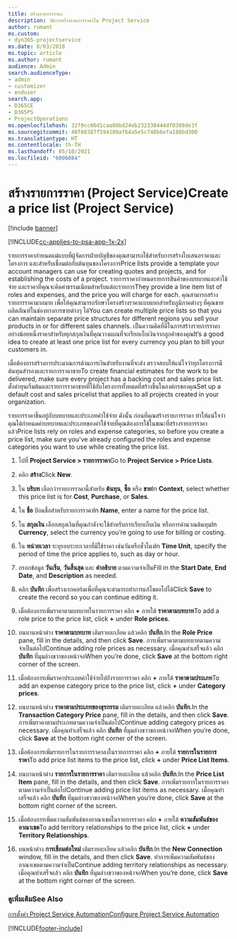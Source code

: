 ```yaml
---
title: สร้างรายการราคา
description: วิธีการสร้างรายการราคาใน Project Service
author: rumant
ms.custom:
- dyn365-projectservice
ms.date: 8/03/2018
ms.topic: article
ms.author: rumant
audience: Admin
search.audienceType:
- admin
- customizer
- enduser
search.app:
- D365CE
- D365PS
- ProjectOperations
ms.openlocfilehash: 32f0cc66d1caa08bd24eb232338444df0388de3f
ms.sourcegitcommit: 40f68387f594180af64a5e5c748b6efa188bd300
ms.translationtype: HT
ms.contentlocale: th-TH
ms.lasthandoff: 05/10/2021
ms.locfileid: "6006084"
---
```

# <a name="create-a-price-list-project-service"></a><span data-ttu-id="b58f4-103">สร้างรายการราคา (Project Service)</span><span class="sxs-lookup"><span data-stu-id="b58f4-103">Create a price list (Project Service)</span></span>

[!include [banner](../includes/psa-now-project-operations.md)]

[!INCLUDE[cc-applies-to-psa-app-1x-2x](../includes/cc-applies-to-psa-app-1x-2x.md)]

<span data-ttu-id="b58f4-104">รายการราคากำหนดแม่แบบที่ผู้จัดการฝ่ายบัญชีของคุณสามารถใช้สำหรับการสร้างใบเสนอราคาและโครงการ และสำหรับเชื่อมต่อกับต้นทุนของโครงการ</span><span class="sxs-lookup"><span data-stu-id="b58f4-104">Price lists provide a template your account managers can use for creating quotes and projects, and for establishing the costs of a project.</span></span> <span data-ttu-id="b58f4-105">รายการราคากำหนดรายการสินค้าของบทบาทและค่าใช้จ่าย และราคาที่คุณจะคิดค่าธรรมเนียมสำหรับแต่ละรายการ</span><span class="sxs-lookup"><span data-stu-id="b58f4-105">They provide a line item list of roles and expenses, and the price you will charge for each.</span></span> <span data-ttu-id="b58f4-106">คุณสามารถสร้างรายการราคามากมาย เพื่อให้คุณสามารถรักษาโครงสร้างราคาแบบแยกสำหรับภูมิภาคต่างๆ ที่คุณขายผลิตภัณฑ์ในช่องทางการขายต่างๆ ได้</span><span class="sxs-lookup"><span data-stu-id="b58f4-106">You can create multiple price lists so that you can maintain separate price structures for different regions you sell your products in or for different sales channels.</span></span> <span data-ttu-id="b58f4-107">เป็นความคิดที่ดีในการสร้างรายการราคาอย่างน้อยหนึ่งราคาสำหรับทุกสกุลเงินที่คุณวางแผนที่จะเรียกเก็บเงินจากลูกค้าของคุณ</span><span class="sxs-lookup"><span data-stu-id="b58f4-107">It’s a good idea to create at least one price list for every currency you plan to bill your customers in.</span></span>  
  
<span data-ttu-id="b58f4-108">เมื่อต้องการสร้างการประมาณการด้านการเงินสำหรับงานที่จะส่ง ตรวจสอบให้แน่ใจว่าทุกโครงการมีต้นทุนสำรองและรายการราคาขาย</span><span class="sxs-lookup"><span data-stu-id="b58f4-108">To create financial estimates for the work to be delivered, make sure every project has a backing cost and sales price list.</span></span> <span data-ttu-id="b58f4-109">ตั้งค่าทุนเริ่มต้นและรายการราคาขายที่ใช้กับโครงการทั้งหมดที่สร้างขึ้นในองค์กรของคุณ</span><span class="sxs-lookup"><span data-stu-id="b58f4-109">Set up a default cost and sales pricelist that applies to all projects created in your organization.</span></span>  
  
<span data-ttu-id="b58f4-110">รายการราคาขึ้นอยู่กับบทบาทและประเภทค่าใช้จ่าย ดังนั้น ก่อนที่คุณสร้างรายการราคา ทำให้แน่ใจว่าคุณได้กำหนดค่าบทบาทและประเภทของค่าใช้จ่ายที่คุณต้องการใช้ในขณะที่สร้างรายการราคาแล้ว</span><span class="sxs-lookup"><span data-stu-id="b58f4-110">Price lists rely on roles and expense categories, so before you create a price list, make sure you’ve already configured the roles and expense categories you want to use while creating the price list.</span></span>  
  
1.  <span data-ttu-id="b58f4-111">ไปที่ **Project Service > รายการราคา**</span><span class="sxs-lookup"><span data-stu-id="b58f4-111">Go to **Project Service > Price Lists**.</span></span>  
  
2.  <span data-ttu-id="b58f4-112">คลิก **สร้าง**</span><span class="sxs-lookup"><span data-stu-id="b58f4-112">Click **New**.</span></span>  
  
3.  <span data-ttu-id="b58f4-113">ใน **บริบท** เลือกว่ารายการราคานี้สำหรับ **ต้นทุน**, **ซื้อ** หรือ **ขาย**</span><span class="sxs-lookup"><span data-stu-id="b58f4-113">In **Context**, select whether this price list is for **Cost**, **Purchase**, or **Sales**.</span></span>  
  
4.  <span data-ttu-id="b58f4-114">ใน **ชื่อ** ป้อนชื่อสำหรับรายการราคา</span><span class="sxs-lookup"><span data-stu-id="b58f4-114">In **Name**, enter a name for the price list.</span></span>  
  
5.  <span data-ttu-id="b58f4-115">ใน **สกุลเงิน** เลือกสกุลเงินที่คุณกำลังจะใช้สำหรับการเรียกเก็บเงิน หรือการคำนวณต้นทุน</span><span class="sxs-lookup"><span data-stu-id="b58f4-115">In **Currency**, select the currency you’re going to use for billing or costing.</span></span>  
  
6.  <span data-ttu-id="b58f4-116">ใน **หน่วยเวลา** ระบุรอบระยะเวลาที่มีใช้ราคา เช่นวันหรือชั่วโมง</span><span class="sxs-lookup"><span data-stu-id="b58f4-116">In **Time Unit**, specify the period of time the price applies to, such as day or hour.</span></span>  
  
7.  <span data-ttu-id="b58f4-117">กรอกข้อมูล **วันเริ่ม**, **วันสิ้นสุด** และ **คำอธิบาย** ตามความจำเป็น</span><span class="sxs-lookup"><span data-stu-id="b58f4-117">Fill in the **Start Date**, **End Date**, and **Description** as needed.</span></span>  
  
8.  <span data-ttu-id="b58f4-118">คลิก **บันทึก** เพื่อสร้างเรกคอร์ดเพื่อที่คุณจะสามารถทำการแก้ไขตอไปได้</span><span class="sxs-lookup"><span data-stu-id="b58f4-118">Click **Save** to create the record so you can continue editing it.</span></span>  
  
9. <span data-ttu-id="b58f4-119">เมื่อต้องการเพิ่มราคาตามบทบาทในรายการราคา คลิก **+**  ภายใต้ **ราคาตามบทบาท**</span><span class="sxs-lookup"><span data-stu-id="b58f4-119">To add a role price to the price list, click **+** under **Role prices**.</span></span>  
  
10. <span data-ttu-id="b58f4-120">บนบานหน้าต่าง **ราคาตามบทบาท** เติมรายละเอียด แล้วคลิก **บันทึก**.</span><span class="sxs-lookup"><span data-stu-id="b58f4-120">In the **Role Price** pane, fill in the details, and then click **Save**.</span></span> <span data-ttu-id="b58f4-121">การเพิ่มราคาตามบทบาทตามความจำเป็นต่อไป</span><span class="sxs-lookup"><span data-stu-id="b58f4-121">Continue adding role prices as necessary.</span></span> <span data-ttu-id="b58f4-122">เมื่อคุณทำเสร็จแล้ว คลิก **บันทึก** ที่มุมล่างขวาของหน้าจอ</span><span class="sxs-lookup"><span data-stu-id="b58f4-122">When you’re done, click **Save** at the bottom right corner of the screen.</span></span>  
  
11. <span data-ttu-id="b58f4-123">เมื่อต้องการเพิ่มราคาประเภทค่าใช้จ่ายไปยังรายการราคา คลิก **+** ภายใต้ **ราคาตามประเภท**</span><span class="sxs-lookup"><span data-stu-id="b58f4-123">To add an expense category price to the price list, click **+** under **Category prices**.</span></span>  
  
12. <span data-ttu-id="b58f4-124">บนบานหน้าต่าง **ราคาตามประเภทของธุรกรรม** เติมรายละเอียด แล้วคลิก **บันทึก**.</span><span class="sxs-lookup"><span data-stu-id="b58f4-124">In the **Transaction Category Price** pane, fill in the details, and then click **Save**.</span></span> <span data-ttu-id="b58f4-125">การเพิ่มราคาตามประเภทตามความจำเป็นต่อไป</span><span class="sxs-lookup"><span data-stu-id="b58f4-125">Continue adding category prices as necessary.</span></span> <span data-ttu-id="b58f4-126">เมื่อคุณทำเสร็จแล้ว คลิก **บันทึก** ที่มุมล่างขวาของหน้าจอ</span><span class="sxs-lookup"><span data-stu-id="b58f4-126">When you’re done, click **Save** at the bottom right corner of the screen.</span></span>  
  
13. <span data-ttu-id="b58f4-127">เมื่อต้องการเพิ่มรายการในรายการราคาลงในรายการราคา คลิก **+** ภายใต้ **รายการในรายการราคา**</span><span class="sxs-lookup"><span data-stu-id="b58f4-127">To add price list items to the price list, click **+** under **Price List Items**.</span></span>  
  
14. <span data-ttu-id="b58f4-128">บนบานหน้าต่าง **รายการในรายการราคา** เติมรายละเอียด แล้วคลิก **บันทึก**.</span><span class="sxs-lookup"><span data-stu-id="b58f4-128">In the **Price List Item** pane, fill in the details, and then click **Save**.</span></span> <span data-ttu-id="b58f4-129">การเพิ่มรายการในรายการราคาตามความจำเป็นต่อไป</span><span class="sxs-lookup"><span data-stu-id="b58f4-129">Continue adding price list items as necessary.</span></span> <span data-ttu-id="b58f4-130">เมื่อคุณทำเสร็จแล้ว คลิก **บันทึก** ที่มุมล่างขวาของหน้าจอ</span><span class="sxs-lookup"><span data-stu-id="b58f4-130">When you’re done, click **Save** at the bottom right corner of the screen.</span></span>  
  
15. <span data-ttu-id="b58f4-131">เมื่อต้องการเพิ่มความสัมพันธ์ของอาณาเขตในรายการราคา คลิก **+** ภายใต้ **ความสัมพันธ์ของอาณาเขต**</span><span class="sxs-lookup"><span data-stu-id="b58f4-131">To add territory relationships to the price list, click **+** under **Territory Relationships**.</span></span>  
  
16. <span data-ttu-id="b58f4-132">บนหน้าต่าง **การเชื่อมต่อใหม่** เติมรายละเอียด แล้วคลิก **บันทึก**.</span><span class="sxs-lookup"><span data-stu-id="b58f4-132">In the **New Connection** window, fill in the details, and then click **Save**.</span></span> <span data-ttu-id="b58f4-133">ทำการเพิ่มความสัมพันธ์ของอาณาเขตตามความจำเป็น</span><span class="sxs-lookup"><span data-stu-id="b58f4-133">Continue adding territory relationships as necessary.</span></span> <span data-ttu-id="b58f4-134">เมื่อคุณทำเสร็จแล้ว คลิก **บันทึก** ที่มุมล่างขวาของหน้าจอ</span><span class="sxs-lookup"><span data-stu-id="b58f4-134">When you’re done, click **Save** at the bottom right corner of the screen.</span></span>  
  
### <a name="see-also"></a><span data-ttu-id="b58f4-135">ดูเพิ่มเติม</span><span class="sxs-lookup"><span data-stu-id="b58f4-135">See Also</span></span>  
 [<span data-ttu-id="b58f4-136">การตั้งค่า Project Service Automation</span><span class="sxs-lookup"><span data-stu-id="b58f4-136">Configure Project Service Automation</span></span>](../psa/configure.md)


[!INCLUDE[footer-include](../includes/footer-banner.md)]
